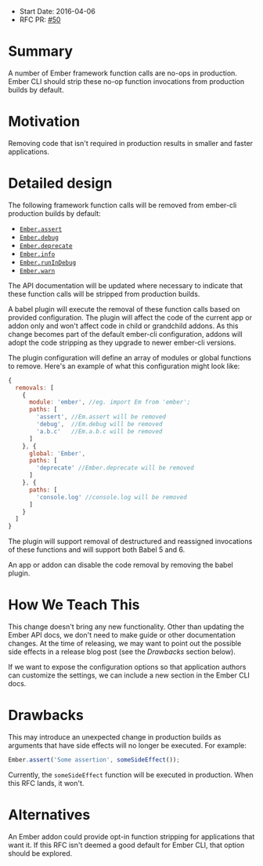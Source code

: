 - Start Date: 2016-04-06
- RFC PR: [#50](https://github.com/ember-cli/rfcs/pull/50)

# Summary

A number of Ember framework function calls are no-ops in production. Ember CLI should strip these no-op function invocations from production builds by default.

# Motivation

Removing code that isn't required in production results in smaller and faster applications.

# Detailed design

The following framework function calls will be removed from ember-cli production builds by default:

 * [`Ember.assert`](http://emberjs.com/api/#method_assert)
 * [`Ember.debug`](http://emberjs.com/api/#method_debug)
 * [`Ember.deprecate`](http://emberjs.com/api/#method_deprecate)
 * [`Ember.info`](http://emberjs.com/api/#method_info)
 * [`Ember.runInDebug`](http://emberjs.com/api/#method_runInDebug)
 * [`Ember.warn`](http://emberjs.com/api/#method_warn)

The API documentation will be updated where necessary to indicate that these function calls will be stripped from production builds.

A babel plugin will execute the removal of these function calls based on provided configuration. The plugin will affect the code of the current app or addon only and won't affect code in child or grandchild addons. As this change becomes part of the default ember-cli configuration, addons will adopt the code stripping as they upgrade to newer ember-cli versions.

The plugin configuration will define an array of modules or global functions to remove. Here's an example of what this configuration might look like:

```js
{
  removals: [
    {
      module: 'ember', //eg. import Em from 'ember';
      paths: [
        'assert', //Em.assert will be removed
        'debug',  //Em.debug will be removed
        'a.b.c'   //Em.a.b.c will be removed
      ]
    }, {
      global: 'Ember',
      paths: [
        'deprecate' //Ember.deprecate will be removed
      ]
    }, {
      paths: [
        'console.log' //console.log will be removed
      ]
    }
  ]
}
```

The plugin will support removal of destructured and reassigned invocations of these functions and will support both Babel 5 and 6.

An app or addon can disable the code removal by removing the babel plugin.

# How We Teach This

This change doesn't bring any new functionality. Other than updating the Ember API docs, we don't need to make guide or other documentation changes. At the time of releasing, we may want to point out the possible side effects in a release blog post (see the _Drawbacks_ section below).

If we want to expose the configuration options so that application authors can customize the settings, we can include a new section in the Ember CLI docs.

# Drawbacks

This may introduce an unexpected change in production builds as arguments that have side effects will no longer be executed. For example:

```js
Ember.assert('Some assertion', someSideEffect());
```

Currently, the `someSideEffect` function will be executed in production. When this RFC lands, it won't.

# Alternatives

An Ember addon could provide opt-in function stripping for applications that want it. If this RFC isn't deemed a good default for Ember CLI, that option should be explored.

